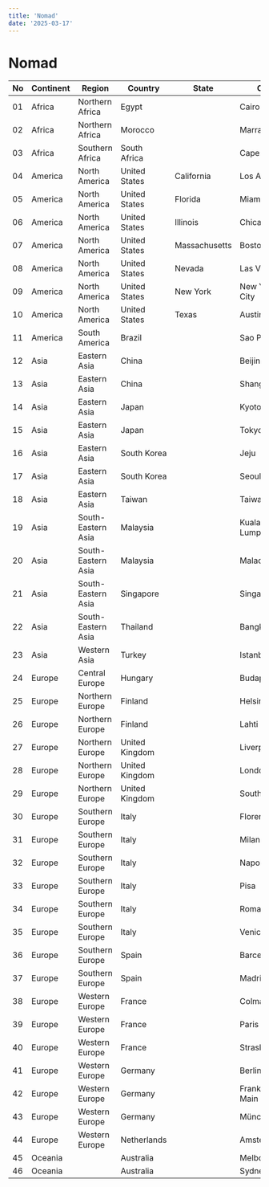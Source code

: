 ```yaml
---
title: 'Nomad'
date: '2025-03-17'
---
```


# Nomad

| No  | Continent | Region             | Country        | State         | City              | Status   |
| --- | --------- | ------------------ | -------------- | ------------- | ----------------- | -------- |
| 01  | Africa    | Northern Africa    | Egypt          |               | Cairo             | Wishlist |
| 02  | Africa    | Northern Africa    | Morocco        |               | Marrakech         | Wishlist |
| 03  | Africa    | Southern Africa    | South Africa   |               | Cape Town         | Wishlist |
| 04  | America   | North America      | United States  | California    | Los Angeles       | Wishlist |
| 05  | America   | North America      | United States  | Florida       | Miami             | Wishlist |
| 06  | America   | North America      | United States  | Illinois      | Chicago           | Wishlist |
| 07  | America   | North America      | United States  | Massachusetts | Boston            | Wishlist |
| 08  | America   | North America      | United States  | Nevada        | Las Vegas         | Wishlist |
| 09  | America   | North America      | United States  | New York      | New York City     | Wishlist |
| 10  | America   | North America      | United States  | Texas         | Austin            | Wishlist |
| 11  | America   | South America      | Brazil         |               | Sao Paolo         | Wishlist |
| 12  | Asia      | Eastern Asia       | China          |               | Beijing           | Wishlist |
| 13  | Asia      | Eastern Asia       | China          |               | Shanghai          | Wishlist |
| 14  | Asia      | Eastern Asia       | Japan          |               | Kyoto             | Wishlist |
| 15  | Asia      | Eastern Asia       | Japan          |               | Tokyo             | Wishlist |
| 16  | Asia      | Eastern Asia       | South Korea    |               | Jeju              | Wishlist |
| 17  | Asia      | Eastern Asia       | South Korea    |               | Seoul             | Wishlist |
| 18  | Asia      | Eastern Asia       | Taiwan         |               | Taiwan            | Wishlist |
| 19  | Asia      | South-Eastern Asia | Malaysia       |               | Kuala Lumpur      | Visited  |
| 20  | Asia      | South-Eastern Asia | Malaysia       |               | Malacca           | Visited  |
| 21  | Asia      | South-Eastern Asia | Singapore      |               | Singapore         | Visited  |
| 22  | Asia      | South-Eastern Asia | Thailand       |               | Bangkok           | Visited  |
| 23  | Asia      | Western Asia       | Turkey         |               | Istanbul          | Wishlist |
| 24  | Europe    | Central Europe     | Hungary        |               | Budapest          | Visited  |
| 25  | Europe    | Northern Europe    | Finland        |               | Helsinki          | Lived    |
| 26  | Europe    | Northern Europe    | Finland        |               | Lahti             | Lived    |
| 27  | Europe    | Northern Europe    | United Kingdom |               | Liverpool         | Wishlist |
| 28  | Europe    | Northern Europe    | United Kingdom |               | London            | Visited  |
| 29  | Europe    | Northern Europe    | United Kingdom |               | Southampton       | Visited  |
| 30  | Europe    | Southern Europe    | Italy          |               | Florence          | Visited  |
| 31  | Europe    | Southern Europe    | Italy          |               | Milan             | Wishlist |
| 32  | Europe    | Southern Europe    | Italy          |               | Napoli            | Wishlist |
| 33  | Europe    | Southern Europe    | Italy          |               | Pisa              | Visited  |
| 34  | Europe    | Southern Europe    | Italy          |               | Roma              | Visited  |
| 35  | Europe    | Southern Europe    | Italy          |               | Venice            | Visited  |
| 36  | Europe    | Southern Europe    | Spain          |               | Barcelona         | Wishlist |
| 37  | Europe    | Southern Europe    | Spain          |               | Madrid            | Wishlist |
| 38  | Europe    | Western Europe     | France         |               | Colmar            | Visited  |
| 39  | Europe    | Western Europe     | France         |               | Paris             | Wishlist |
| 40  | Europe    | Western Europe     | France         |               | Strasbourg        | Visited  |
| 41  | Europe    | Western Europe     | Germany        |               | Berlin            | Visited  |
| 42  | Europe    | Western Europe     | Germany        |               | Frankfurt am Main | Lived    |
| 43  | Europe    | Western Europe     | Germany        |               | München           | Visited  |
| 44  | Europe    | Western Europe     | Netherlands    |               | Amsterdam         | Wishlist |
| 45  | Oceania   |                    | Australia      |               | Melbourne         | Visited  |
| 46  | Oceania   |                    | Australia      |               | Sydney            | Visited  |
